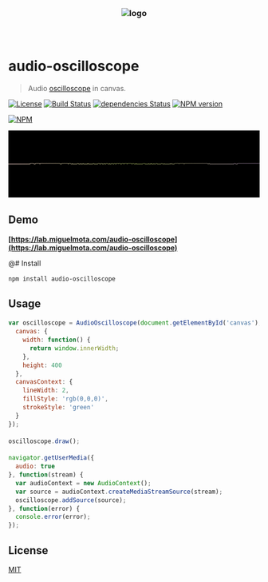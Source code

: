 <h3 align="center">
  <br />
  <img src="https://user-images.githubusercontent.com/168240/51434480-04fc1b80-1c16-11e9-811b-b4d1db1b08d3.png" alt="logo" width="700" />
  <br />
  <br />
  <br />
</h3>

# audio-oscilloscope

> Audio [oscilloscope](http://en.wikipedia.org/wiki/Oscilloscope) in canvas.

[![License](http://img.shields.io/badge/license-MIT-blue.svg)](https://raw.githubusercontent.com/miguelmota/audio-oscilloscope/master/LICENSE) [![Build Status](https://travis-ci.org/miguelmota/audio-oscilloscope.svg?branch=master)](https://travis-ci.org/miguelmota/audio-oscilloscope) [![dependencies Status](https://david-dm.org/miguelmota/audio-oscilloscope/status.svg)](https://david-dm.org/miguelmota/audio-oscilloscope) [![NPM version](https://badge.fury.io/js/audio-oscilloscope.svg)](http://badge.fury.io/js/audio-oscilloscope)

[![NPM](https://nodei.co/npm/audio-oscilloscope.png)](https://nodei.co/npm/audio-oscilloscope)

<img src="https://raw.githubusercontent.com/miguelmota/audio-oscilloscope/master/screenshot.gif" width="600" />

## Demo

**[https://lab.miguelmota.com/audio-oscilloscope](https://lab.miguelmota.com/audio-oscilloscope)**

@# Install

```bash
npm install audio-oscilloscope
```

## Usage

```javascript
var oscilloscope = AudioOscilloscope(document.getElementById('canvas'), {
  canvas: {
    width: function() {
      return window.innerWidth;
    },
    height: 400
  },
  canvasContext: {
    lineWidth: 2,
    fillStyle: 'rgb(0,0,0)',
    strokeStyle: 'green'
  }
});

oscilloscope.draw();

navigator.getUserMedia({
  audio: true
}, function(stream) {
  var audioContext = new AudioContext();
  var source = audioContext.createMediaStreamSource(stream);
  oscilloscope.addSource(source);
}, function(error) {
  console.error(error);
});
```

## License

[MIT](LICENSE)
